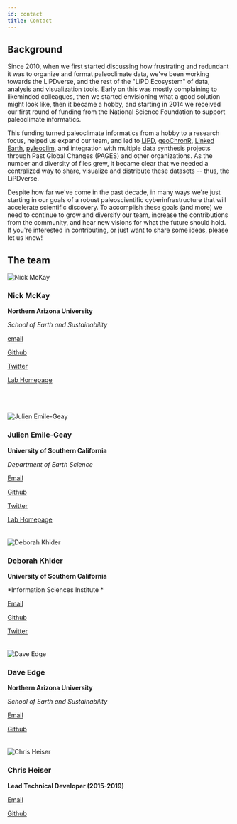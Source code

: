 ```yaml
---
id: contact
title: Contact
---
```


## Background

Since 2010, when we first started discussing how frustrating and redundant it was to organize and format paleoclimate data, we've been working towards the LiPDverse, and the rest of the "LiPD Ecosystem" of data, analysis and visualization tools. Early on this was mostly complaining to likeminded colleagues, then we started envisioning what a good solution might look like, then it became a hobby, and starting in 2014 we received our first round of funding from the National Science Foundation to support paleoclimate informatics.

This funding turned paleoclimate informatics from a hobby to a research focus, helped us expand our team, and led to [LiPD](http://lipd.net), [geoChronR](http://nickmckay.github.io/GeoChronR), [Linked Earth](http://linked.earth), [pyleoclim](https://linkedearth.github.io/Pyleoclim_util/), and integration with multiple data synthesis projects through Past Global Changes (PAGES) and other organizations. As the number and diversity of files grew, it became clear that we needed a centralized way to share, visualize and distribute these datasets -- thus, the LiPDverse. 

Despite how far we've come in the past decade, in many ways we're just starting in our goals of a robust paleoscientific cyberinfrastructure that will accelerate scientific discovery. To accomplish these goals (and more) we need to continue to grow and diversify our team, increase the contributions from the community, and hear new visions for what the future should hold. If you're interested in contributing, or just want to share some ideas, please let us know!


## The team

![Nick McKay](/img/mckay200.jpg)

### Nick McKay

**Northern Arizona University**

*School of Earth and Sustainability*

[email](mailto:nick@nau.edu)

[Github](http://github.com/nickmckay)

[Twitter](http://twitter.com/npmckay)

[Lab Homepage](http://nau.edu/mckay)

\
\
\
![Julien Emile-Geay](/img/emilegeay200.jpg)

### Julien Emile-Geay

**University of Southern California**

*Department of Earth Science*

[Email](mailto:julieneg@usc.edu)

[Github](http://github.com/commonclimate)

[Twitter](http://twitter.com/stellargeay)

[Lab Homepage](http://climdyn.usc.edu)
\
\
\
![Deborah Khider](/img/khider200.jpg)

### Deborah Khider

**University of Southern California**

*Information Sciences Institute *

[Email](mailto:khider@usc.edu)

[Github](http://github.com/khider)

[Twitter](http://twitter.com/dkhider)
\
\
\
![Dave Edge](/img/heiser200.jpg)

### Dave Edge

**Northern Arizona University**

*School of Earth and Sustainability*

[Email](mailto:david.edge@nau.edu)

[Github](http://github.com/DaveEdge1)
\
\
\
![Chris Heiser](/img/heiser200.jpg)

### Chris Heiser

**Lead Technical Developer (2015-2019)**

[Email](mailto:heiser@nau.edu)

[Github](http://github.com/chrismheiser)
